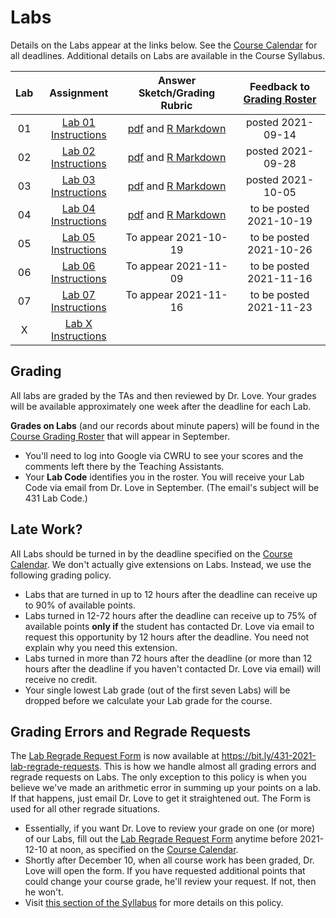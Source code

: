 # Labs

Details on the Labs appear at the links below. See the [Course Calendar](https://thomaselove.github.io/431/calendar.html) for all deadlines. Additional details on Labs are available in the Course Syllabus.

Lab | Assignment | Answer Sketch/Grading Rubric | Feedback to [Grading Roster](https://bit.ly/431-2021-grades)
:----: | :--------------: | :---------------------------: | :--------------:
01 | [Lab 01 Instructions](https://github.com/THOMASELOVE/431-2021/tree/main/labs/lab01) | [pdf](https://github.com/THOMASELOVE/431-2021/blob/main/labs/lab01/sketch/lab01_sketch.pdf) and [R Markdown](https://github.com/THOMASELOVE/431-2021/blob/main/labs/lab01/sketch/lab01_sketch.Rmd) | posted 2021-09-14 
02 | [Lab 02 Instructions](https://github.com/THOMASELOVE/431-2021/tree/main/labs/lab02) | [pdf](https://github.com/THOMASELOVE/431-2021/blob/main/labs/lab02/sketch/lab02_sketch.pdf) and [R Markdown](https://github.com/THOMASELOVE/431-2021/blob/main/labs/lab02/sketch/lab02_sketch.Rmd) | posted 2021-09-28
03 | [Lab 03 Instructions](https://github.com/THOMASELOVE/431-2021/tree/main/labs/lab03) | [pdf](https://github.com/THOMASELOVE/431-2021/blob/main/labs/lab03/sketch/lab03_sketch.pdf) and [R Markdown](https://github.com/THOMASELOVE/431-2021/blob/main/labs/lab03/sketch/lab03_sketch.Rmd) | posted 2021-10-05
04 | [Lab 04 Instructions](https://github.com/THOMASELOVE/431-2021/tree/main/labs/lab04) | [pdf](https://github.com/THOMASELOVE/431-2021/blob/main/labs/lab04/sketch/lab04_sketch.pdf) and [R Markdown](https://github.com/THOMASELOVE/431-2021/blob/main/labs/lab04/sketch/lab04_sketch.Rmd) | to be posted 2021-10-19
05 | [Lab 05 Instructions](https://github.com/THOMASELOVE/431-2021/tree/main/labs/lab05) | To appear 2021-10-19 | to be posted 2021-10-26
06 | [Lab 06 Instructions](https://github.com/THOMASELOVE/431-2021/tree/main/labs/lab06) | To appear 2021-11-09 | to be posted 2021-11-16
07 | [Lab 07 Instructions](https://github.com/THOMASELOVE/431-2021/tree/main/labs/lab07) | To appear 2021-11-16 | to be posted 2021-11-23
X | [Lab X Instructions](https://github.com/THOMASELOVE/431-2021/tree/main/labs/labX) | 

## Grading

All labs are graded by the TAs and then reviewed by Dr. Love. Your grades will be available approximately one week after the deadline for each Lab. 

**Grades on Labs** (and our records about minute papers) will be found in the [Course Grading Roster](https://bit.ly/431-2021-grades) that will appear in September.

- You'll need to log into Google via CWRU to see your scores and the comments left there by the Teaching Assistants. 
- Your **Lab Code** identifies you in the roster. You will receive your Lab Code via email from Dr. Love in September. (The email's subject will be 431 Lab Code.) 

## Late Work?

All Labs should be turned in by the deadline specified on the [Course Calendar](https://thomaselove.github.io/431/calendar.html). We don't actually give extensions on Labs. Instead, we use the following grading policy.

- Labs that are turned in up to 12 hours after the deadline can receive up to 90% of available points.
- Labs turned in 12-72 hours after the deadline can receive up to 75% of available points **only if** the student has contacted Dr. Love via email to request this opportunity by 12 hours after the deadline. You need not explain why you need this extension.
- Labs turned in more than 72 hours after the deadline (or more than 12 hours after the deadline if you haven't contacted Dr. Love via email) will receive no credit.
- Your single lowest Lab grade (out of the first seven Labs) will be dropped before we calculate your Lab grade for the course. 

## Grading Errors and Regrade Requests

The [Lab Regrade Request Form](https://bit.ly/431-2021-lab-regrade-requests) is now available at https://bit.ly/431-2021-lab-regrade-requests. This is how we handle almost all grading errors and regrade requests on Labs. The only exception to this policy is when you believe we've made an arithmetic error in summing up your points on a lab. If that happens, just email Dr. Love to get it straightened out. The Form is used for all other regrade situations.

- Essentially, if you want Dr. Love to review your grade on one (or more) of our Labs, fill out the [Lab Regrade Request Form](https://bit.ly/431-2021-lab-regrade-requests) anytime before 2021-12-10 at noon, as specified on the [Course Calendar](https://thomaselove.github.io/431/calendar.html). 
- Shortly after December 10, when all course work has been graded, Dr. Love will open the form. If you have requested additional points that could change your course grade, he'll review your request. If not, then he won't. 
- Visit [this section of the Syllabus](https://thomaselove.github.io/431-2021-syllabus/deliverables-assignments.html#appeal-policy---request-a-review-in-december) for more details on this policy.
